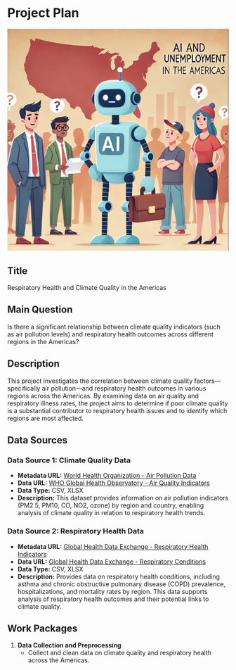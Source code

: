 # Project Plan

![Respiratory Health and Climate Quality in the Americas](./title.png)

## Title
Respiratory Health and Climate Quality in the Americas

## Main Question
Is there a significant relationship between climate quality indicators (such as air pollution levels) and respiratory health outcomes across different regions in the Americas?

## Description
This project investigates the correlation between climate quality factors—specifically air pollution—and respiratory health outcomes in various regions across the Americas. By examining data on air quality and respiratory illness rates, the project aims to determine if poor climate quality is a substantial contributor to respiratory health issues and to identify which regions are most affected.

## Data Sources

### Data Source 1: Climate Quality Data
- **Metadata URL:** [World Health Organization - Air Pollution Data](https://www.who.int/data/gho/air-pollution)
- **Data URL:** [WHO Global Health Observatory - Air Quality Indicators](https://www.who.int/data/gho/data/themes/air-pollution)
- **Data Type:** CSV, XLSX
- **Description:** This dataset provides information on air pollution indicators (PM2.5, PM10, CO, NO2, ozone) by region and country, enabling analysis of climate quality in relation to respiratory health trends.

### Data Source 2: Respiratory Health Data
- **Metadata URL:** [Global Health Data Exchange - Respiratory Health Indicators](http://ghdx.healthdata.org/)
- **Data URL:** [Global Health Data Exchange - Respiratory Conditions](http://ghdx.healthdata.org/gbd-results-tool)
- **Data Type:** CSV, XLSX
- **Description:** Provides data on respiratory health conditions, including asthma and chronic obstructive pulmonary disease (COPD) prevalence, hospitalizations, and mortality rates by region. This data supports analysis of respiratory health outcomes and their potential links to climate quality.

## Work Packages

1. **Data Collection and Preprocessing**
   - Collect and clean data on climate quality and respiratory health across the Americas.
  
